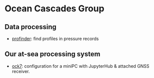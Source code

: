 # Ocean Cascades Group

## Data processing

* [profinder](https://github.com/oceancascades/profinder): find profiles in pressure records

## Our at-sea processing system

* [ock7](https://github.com/oceancascades/ock7): configuration for a miniPC with JupyterHub & attached GNSS receiver.
